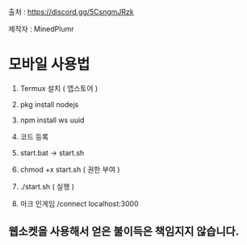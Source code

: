 출처 : https://discord.gg/5CsngmJRzk

제작자 : MinedPlumr

# 모바일 사용법

1. Termux 설치 ( 앱스토어 )

2. pkg install nodejs

3. npm install ws uuid

4. 코드 등록

5. start.bat -> start.sh

6. chmod +x start.sh ( 권한 부여 )

7. ./start.sh ( 실행 )

8. 마크 인게임 /connect localhost:3000

## 웹소켓을 사용해서 얻은 불이득은 책임지지 않습니다.
